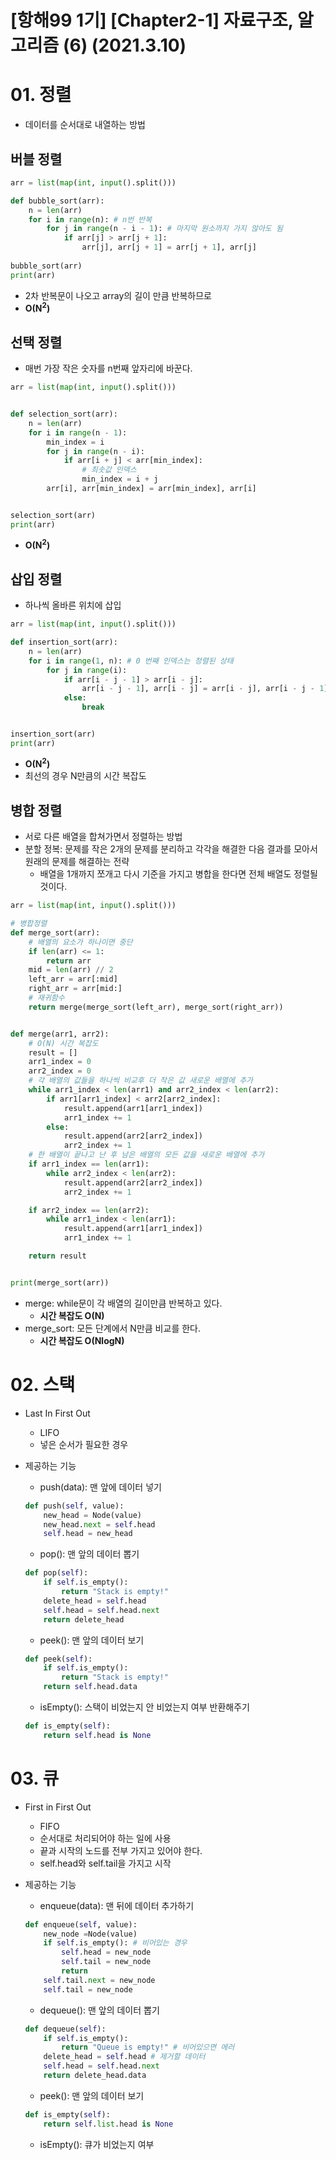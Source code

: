 # [항해99 1기] [Chapter2-1] 자료구조, 알고리즘 (6) (2021.3.10)

# 01. 정렬

* 데이터를 순서대로 내열하는 방법



## 버블 정렬

```python
arr = list(map(int, input().split()))

def bubble_sort(arr):
    n = len(arr)
    for i in range(n): # n번 반복
        for j in range(n - i - 1): # 마지막 원소까지 가지 않아도 됨
            if arr[j] > arr[j + 1]:
                arr[j], arr[j + 1] = arr[j + 1], arr[j]
                
bubble_sort(arr)
print(arr)
```

* 2차 반복문이 나오고 array의 길이 만큼 반복하므로
* **O(N<sup>2</sup>)**



## 선택 정렬

* 매번 가장 작은 숫자를 n번째 앞자리에 바꾼다.

```python
arr = list(map(int, input().split()))


def selection_sort(arr):
    n = len(arr)
    for i in range(n - 1):
        min_index = i
        for j in range(n - i):
            if arr[i + j] < arr[min_index]:
                # 최솟값 인덱스
                min_index = i + j
        arr[i], arr[min_index] = arr[min_index], arr[i]


selection_sort(arr)
print(arr)
```

* **O(N<sup>2</sup>)**



## 삽입 정렬

* 하나씩 올바른 위치에 삽입

```python
arr = list(map(int, input().split()))

def insertion_sort(arr):
    n = len(arr)
    for i in range(1, n): # 0 번째 인덱스는 정렬된 상태
        for j in range(i):
            if arr[i - j - 1] > arr[i - j]:
                arr[i - j - 1], arr[i - j] = arr[i - j], arr[i - j - 1]
            else:
                break


insertion_sort(arr)
print(arr)
```

* **O(N<sup>2</sup>)**
* 최선의 경우 N만큼의 시간 복잡도



## 병합 정렬

* 서로 다른 배열을 합쳐가면서 정렬하는 방법
* 분할 정복: 문제를 작은 2개의 문제를 분리하고 각각을 해결한 다음 결과를 모아서 원래의 문제를 해결하는 전략
  * 배열을 1개까지 쪼개고 다시 기준을 가지고 병합을 한다면 전체 배열도 정렬될 것이다.

```python
arr = list(map(int, input().split()))

# 병합정렬
def merge_sort(arr):
    # 배열의 요소가 하나이면 중단
    if len(arr) <= 1:
        return arr
    mid = len(arr) // 2
    left_arr = arr[:mid]
    right_arr = arr[mid:]
    # 재귀함수
    return merge(merge_sort(left_arr), merge_sort(right_arr))


def merge(arr1, arr2):
    # O(N) 시간 복잡도
    result = []
    arr1_index = 0
    arr2_index = 0
    # 각 배열의 값들을 하나씩 비교후 더 작은 값 새로운 배열에 추가
    while arr1_index < len(arr1) and arr2_index < len(arr2):
        if arr1[arr1_index] < arr2[arr2_index]:
            result.append(arr1[arr1_index])
            arr1_index += 1
        else:
            result.append(arr2[arr2_index])
            arr2_index += 1
    # 한 배열이 끝나고 난 후 남은 배열의 모든 값을 새로운 배열에 추가
    if arr1_index == len(arr1):
        while arr2_index < len(arr2):
            result.append(arr2[arr2_index])
            arr2_index += 1

    if arr2_index == len(arr2):
        while arr1_index < len(arr1):
            result.append(arr1[arr1_index])
            arr1_index += 1

    return result


print(merge_sort(arr))

```

* merge: while문이 각 배열의 길이만큼 반복하고 있다.
  * **시간 복잡도 O(N)**
* merge_sort: 모든 단계에서 N만큼 비교를 한다.
  * **시간 복잡도 O(NlogN)**



# 02. 스택

* Last In First Out

  * LIFO
  * 넣은 순서가 필요한 경우

* 제공하는 기능

  * push(data): 맨 앞에 데이터 넣기

  ```python
  def push(self, value):
      new_head = Node(value)
      new_head.next = self.head
      self.head = new_head
  ```

  

  * pop(): 맨 앞의 데이터 뽑기

  ```python
  def pop(self):
      if self.is_empty():
          return "Stack is empty!"
      delete_head = self.head
      self.head = self.head.next
      return delete_head
  ```

  

  * peek(): 맨 앞의 데이터 보기

  ```python
  def peek(self):
      if self.is_empty():
          return "Stack is empty!"
      return self.head.data
  ```

  

  * isEmpty(): 스택이 비었는지 안 비었는지 여부 반환해주기

  ```python
  def is_empty(self):
      return self.head is None
  ```



# 03. 큐

* First in First Out

  * FIFO
  * 순서대로 처리되어야 하는 일에 사용
  * 끝과 시작의 노드를 전부 가지고 있어야 한다.
  * self.head와 self.tail을 가지고 시작

* 제공하는 기능

  * enqueue(data): 맨 뒤에 데이터 추가하기

  ```python
  def enqueue(self, value):
      new_node =Node(value)
      if self.is_empty(): # 비어있는 경우
          self.head = new_node
          self.tail = new_node
          return
      self.tail.next = new_node
      self.tail = new_node
  ```

  

  * dequeue(): 맨 앞의 데이터 뽑기

  ```python
  def dequeue(self):
      if self.is_empty():
          return "Queue is empty!" # 비어있으면 에러
      delete_head = self.head # 제거할 데이터
      self.head = self.head.next
      return delete_head.data
  ```

  

  * peek(): 맨 앞의 데이터 보기

  ```python
  def is_empty(self):
      return self.list.head is None
  ```

  

  * isEmpty(): 큐가 비었는지 여부

